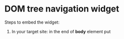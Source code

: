 # DOM tree navigation widget

Steps to embed the widget:

1. In your target site: in the end of **body** element put **<script>** tag with the code from parentScript.js (dom-widget/parentScript.js in the current repository)
2. In your target site: put next element as a **first child** of the **body** element:
   
    <iframe
          id="frame"
          src="https://dom-widget.onrender.com/"
          style="border-radius: 5px; transition: height .5s ease-in-out; border: none; z-index: 3; box-shadow: rgba(99, 99, 99, 0.2) 0px 2px 8px 0px; background-color: #2d3c5e; height: 80vh; width: 30vw; position: fixed; display: inline-block; right: 0;"
          width="100%"
          frameborder="0" 
          scrolling="no" 
        ></iframe>
    
4. Launch the target site in a browser of your choice
5. Enjoy navigating DOM tree!
